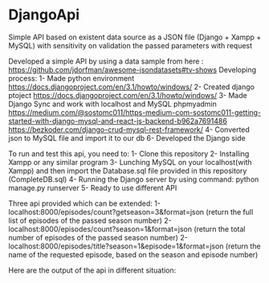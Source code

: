 # DjangoApi
Simple API based on existent data source as a JSON file (Django + Xampp + MySQL) with sensitivity on validation the passed parameters with request

Developed a simple API by using a data sample from here : https://github.com/jdorfman/awesome-jsondatasets#tv-shows
Developing process:
1- Made python environment https://docs.djangoproject.com/en/3.1/howto/windows/
2- Created django ptoject https://docs.djangoproject.com/en/3.1/howto/windows/
3- Made Django Sync and work with localhost and MySQL phpmyadmin 
	https://medium.com/@sostomc011/https-medium-com-sostomc011-getting-started-with-django-mysql-and-react-js-backend-b962a7691486
	https://bezkoder.com/django-crud-mysql-rest-framework/
4- Converted json to MySQL file and import it to our db
6- Developed the Django side

To run and test this api, you need to:
1- Clone this repository
2- Installing Xampp or any similar program
3- Lunching MySQL on your localhost(with Xampp) and then import the Database.sql file provided in this repository (CompleteDB.sql)
4- Running the Django server by using command: python manage.py runserver
5- Ready to use different API

Three api provided which can be extended:
1-localhost:8000/episodes/count?getseason=3&format=json (return the full list of episodes of the passed season number)
2-localhost:8000/episodes/count?season=1&format=json (return the total number of episodes of the passed season number)
2-localhost:8000/episodes/title?season=1&episode=1&format=json (return the name of the requested episode, based on the season and episode number)

Here are the output of the api in different situation:
